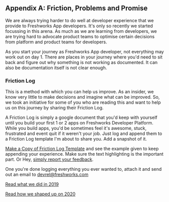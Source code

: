 ## Appendix A: Friction, Problems and Promise

We are always trying harder to do well at developer experience that we provide to Freshworks App developers. It's only so recently we started focussing in this arena. As much as we are learning from developers, we are trying hard to advocate product teams to optimise certain decisions from platform and product teams for developers.

As you start your journey as Freshworks App developer, not everything may work out on day 1. There are places in your journey where you'd need to sit back and figure out why something is not working as documented. It can also be documentation itself is not clear enough.

### Friction Log

This is a method with which you can help us improve. As an insider, we know very little to make decisions and imagine what can be improved. So, we took an initiative for some of you who are reading this and want to help us on this journey by sharing their Friction Log.

A Friction Log is simply a google document that you'd keep with yourself until you build your first 1 or 2 apps on Freshworks Developer Platform. While you build apps, you'd be sometimes feel it's awesome, stuck, frustrated and event quit if it weren't your job. Just log and append them to a Friction Log template I'm about to share you. Add a snapshot of it.

[Make a Copy of Friction Log Template](https://docs.google.com/document/d/1uBLbtryPLJNqAqI3ocI_FdWehb7v-9fm28BXi-Vw_Vk/edit?usp=sharing) and see the example given to keep appending your experience. Make sure the text highlighting is the important part. Or Hey, [simply report your feedback](https://community.developers.freshworks.com/c/ideas/15).

One you're done logging everything you ever wanted to, attach it and send out an email to devrel@freshworks.com

[Read what we did in 2019](https://medium.com/freshworks-developer-blog/leaping-into-a-leap-year-3037baef29e)

[Read how we shaped up on 2020](https://medium.com/freshworks-developer-blog/sustaining-momentum-in-a-lockdown-year-dab45872b2d1)

